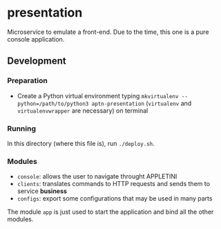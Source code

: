 # presentation

Microservice to emulate a front-end. Due to the time, this one is a pure console application.

## Development

### Preparation

- Create a Python virtual environment typing `mkvirtualenv --python=/path/to/python3 aptn-presentation` (`virtualenv` and `virtualenvwrapper` are necessary) on terminal

### Running

In this directory (where this file is), run `./deploy.sh`.

### Modules

- `console`: allows the user to navigate throught APPLETINI
- `clients`: translates commands to HTTP requests and sends them to service **business**
- `configs`: export some configurations that may be used in many parts

The module `app` is just used to start the application and bind all the other modules.
